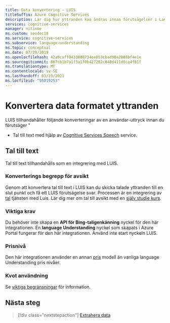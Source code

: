```yaml
---
title: Data konvertering – LUIS
titleSuffix: Azure Cognitive Services
description: Lär dig hur yttranden kan ändras innan förutsägelser i Language Understanding (LUIS)
services: cognitive-services
manager: nitinme
ms.custom: seodec18
ms.service: cognitive-services
ms.subservice: language-understanding
ms.topic: conceptual
ms.date: 07/29/2019
ms.openlocfilehash: 42a9caff0433808734ee853cbad90a2088bf4e1e
ms.sourcegitcommit: 867cb1b7a1f3a1f0b427282c648d411d0ca4f81f
ms.translationtype: MT
ms.contentlocale: sv-SE
ms.lasthandoff: 03/19/2021
ms.locfileid: "95019253"
---
```

# <a name="convert-data-format-of-utterances"></a>Konvertera data formatet yttranden
LUIS tillhandahåller följande konverteringar av en användar-uttryck innan du förutsäger "

* Tal till text med hjälp av [Cognitive Services Speech](../Speech-Service/overview.md) service.

## <a name="speech-to-text"></a>Tal till text

Tal till text tillhandahålls som en integrering med LUIS.

### <a name="intent-conversion-concepts"></a>Konverterings begrepp för avsikt
Genom att konvertera tal till text i LUIS kan du skicka talade yttranden till en slut punkt och få ett LUIS förutsägelse svar. Processen är en integrering av [tal](/azure/cognitive-services/Speech) tjänsten med Luis. Lär dig mer om tal till avsikt med en [själv studie kurs](../speech-service/how-to-recognize-intents-from-speech-csharp.md).

### <a name="key-requirements"></a>Viktiga krav
Du behöver inte skapa en **API för Bing-taligenkänning** nyckel för den här integrationen. En **language Understanding** nyckel som skapats i Azure Portal fungerar för den här integrationen. Använd inte start nyckeln LUIS.

### <a name="pricing-tier"></a>Prisnivå
Den här integrationen använder en annan [pris](luis-limits.md#key-limits) modell än vanliga language Understanding pris nivåer.

### <a name="quota-usage"></a>Kvot användning
Se [viktiga begränsningar](luis-limits.md#key-limits) för information.

## <a name="next-steps"></a>Nästa steg

> [!div class="nextstepaction"]
> [Extrahera data](luis-concept-data-extraction.md)